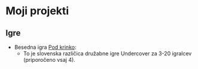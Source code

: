 # Moji projekti

## Igre

* Besedna igra [Pod krinko](https://anzemarinko.github.io/pod_krinko/):
  * To je slovenska različica družabne igre Undercover za 3-20 igralcev (priporočeno vsaj 4).
